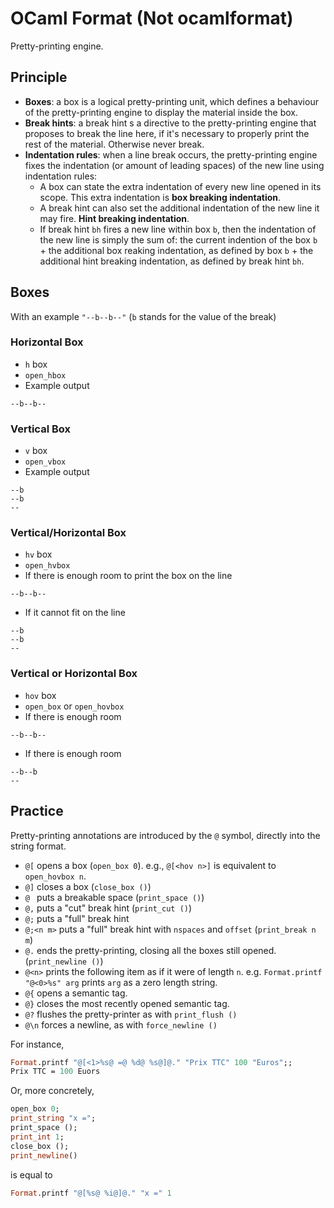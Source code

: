 # OCaml Format (Not ocamlformat)
 Pretty-printing engine.

## Principle
 - **Boxes**: a box is a logical pretty-printing unit, which defines a
   behaviour of the pretty-printing engine to display the material
   inside the box.
 - **Break hints**: a break hint s a directive to the pretty-printing
   engine that proposes to break the line here, if it's necessary to
   properly print the rest of the material. Otherwise never break.
 - **Indentation rules**: when a line break occurs, the
   pretty-printing engine fixes the indentation (or amount of leading
   spaces) of the new line using indentation rules:
   - A box can state the extra indentation of every new line opened in
     its scope. This extra indentation is **box breaking
     indentation**.
   - A break hint can also set the additional indentation of the new
     line it may fire. **Hint breaking indentation**.
   - If break hint `bh` fires a new line within box `b`, then the
     indentation of the new line is simply the sum of: the current
     indention of the box `b` + the additional box reaking
     indentation, as defined by box `b` + the additional hint breaking
     indentation, as defined by break hint `bh`.


## Boxes
 With an example `"--b--b--"` (`b` stands for the value of the break)

### Horizontal Box
 - `h` box
 - `open_hbox`
 - Example output

```
--b--b--
```

### Vertical Box
 - `v` box
 - `open_vbox`
 - Example output

```
--b
--b
--
```

### Vertical/Horizontal Box
 - `hv` box
 - `open_hvbox`
 - If there is enough room to print the box on the line

```
--b--b--
```

 - If it cannot fit on the line

```
--b
--b
--
```

### Vertical or Horizontal Box
 - `hov` box
 - `open_box` or `open_hovbox`
 - If there is enough room

```
--b--b--
```

 - If there is enough room

```
--b--b
--
```


## Practice
 Pretty-printing annotations are introduced by the `@` symbol,
 directly into the string format.

 + `@[` opens a box (`open_box 0`). e.g., `@[<hov n>]` is equivalent
   to `open_hovbox n`.
 + `@]` closes a box (`close_box ()`)
 + `@ ` puts a breakable space (`print_space ()`)
 + `@,` puts a "cut" break hint (`print_cut ()`)
 + `@;` puts a "full" break hint
 + `@;<n m>` puts a "full" break hint with `nspaces` and `offset`
   (`print_break n m`)
 + `@.` ends the pretty-printing, closing all the boxes still
   opened. (`print_newline ()`)
 + `@<n>` prints the following item as if it were of length
   `n`. e.g. `Format.printf "@<0>%s" arg` prints `arg` as a zero
   length string.
 + `@{` opens a semantic tag.
 + `@}` closes the most recently opened semantic tag.
 + `@?` flushes the pretty-printer as with `print_flush ()`
 + `@\n` forces a newline, as with `force_newline ()`


 For instance,

``` ocaml
Format.printf "@[<1>%s@ =@ %d@ %s@]@." "Prix TTC" 100 "Euros";;
Prix TTC = 100 Euors
```


 Or, more concretely,

``` ocaml
open_box 0;
print_string "x =";
print_space ();
print_int 1;
close_box ();
print_newline()
```

 is equal to

``` ocaml
Format.printf "@[%s@ %i@]@." "x =" 1
```
